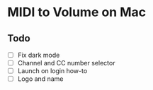 # MIDI to Volume on Mac

## Todo

- [ ] Fix dark mode
- [ ] Channel and CC number selector
- [ ] Launch on login how-to
- [ ] Logo and name
